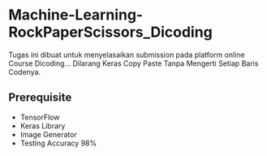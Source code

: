 # Machine-Learning-RockPaperScissors_Dicoding

Tugas ini dibuat untuk menyelasaikan submission pada platform online Course Dicoding...
Dilarang Keras Copy Paste Tanpa Mengerti Setiap Baris Codenya.


## Prerequisite
- TensorFlow
- Keras Library
- Image Generator
- Testing Accuracy 98%

